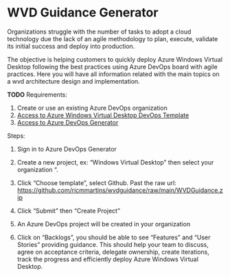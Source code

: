# WVD Guidance Generator

Organizations struggle with the number of tasks to adopt a cloud technology due the lack of an agile methodology to plan, execute,  validate its initial success and deploy into production.

The objective is helping customers to quickly deploy Azure Windows Virtual Desktop following the best practices using  Azure DevOps board with agile practices. Here you will have all information related with the main topics on a wvd architecture design and implementation.

**TODO** Requirements:

1. Create or use an existing Azure DevOps organization
2. [Access to Azure Windows Virtual Desktop DevOps Template](https://nam06.safelinks.protection.outlook.com/?url=https%3A%2F%2Fdocs.microsoft.com%2Fen-us%2Fazure%2Fdevops%2Forganizations%2Faccounts%2Fcreate-organization%3Fview%3Dazure-devops&data=02%7C01%7Ccrmuno%40microsoft.com%7Cd340cee195414944089708d7e20b9512%7C72f988bf86f141af91ab2d7cd011db47%7C1%7C0%7C637226411708890912&sdata=sUZ77jIq42KnMWF8%2BCTtEyaoGDDQ1xk9OE1HJGitlaI%3D&reserved=0)
3. [Access to Azure DevOps Generator](https://nam06.safelinks.protection.outlook.com/?url=https%3A%2F%2Fdocs.microsoft.com%2Fen-us%2Fazure%2Fdevops%2Fdemo-gen%2Fuse-demo-generator-v2%3Fview%3Dazure-devops&data=02%7C01%7Ccrmuno%40microsoft.com%7Cd340cee195414944089708d7e20b9512%7C72f988bf86f141af91ab2d7cd011db47%7C1%7C0%7C637226411708900870&sdata=0XTp%2BCwHnScmiiNJly0pv%2ByyFsmU8h6RjXb2V4pdO%2B8%3D&reserved=0)


Steps:

1. Sign in to Azure DevOps Generator

2.	Create a new project, ex: “Windows Virtual Desktop” then select your organization “.
3. Click “Choose template”, select Github. Past the raw url: https://github.com/ricmmartins/wvdguidance/raw/main/WVDGuidance.zip
 
4. Click “Submit” then “Create Project”
5. An Azure DevOps project will be created in your organization
 
6. Click on “Backlogs”, you should be able to see “Features” and “User Stories” providing guidance.
This should help your team to discuss, agree on acceptance criteria,  delegate ownership, create iterations, track the progress and efficiently deploy Azure Windows Virtual Desktop.
